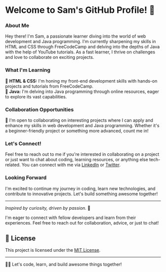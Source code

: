 # Welcome to Sam's GitHub Profile! 👋

### About Me
Hey there! I'm Sam, a passionate learner diving into the world of web development and Java programming. I'm currently sharpening my skills in HTML and CSS through FreeCodeCamp and delving into the depths of Java with the help of YouTube tutorials. As a fast learner, I thrive on challenges and love to collaborate on exciting projects.

### What I'm Learning
🌟 **HTML & CSS:** I'm honing my front-end development skills with hands-on projects and tutorials from FreeCodeCamp.  
🚀 **Java:** I'm delving into Java programming through online resources, eager to explore its vast capabilities.

### Collaboration Opportunities
🤝 I'm open to collaborating on interesting projects where I can apply and enhance my skills in web development and Java programming. Whether it's a beginner-friendly project or something more advanced, count me in!

### Let's Connect!
Feel free to reach out to me if you're interested in collaborating on a project or just want to chat about coding, learning resources, or anything else tech-related. You can connect with me via [LinkedIn](#) or [Twitter](#).

### Looking Forward
I'm excited to continue my journey in coding, learn new technologies, and contribute to innovative projects. Let's build something awesome together!

---

*Inspired by curiosity, driven by passion.* 🌟


I'm eager to connect with fellow developers and learn from their experiences. Feel free to reach out for collaboration, advice, or just to chat!

## 📝 License

This project is licensed under the [MIT License](LICENSE).

---

👨‍💻 Let's code, learn, and build awesome things together!
